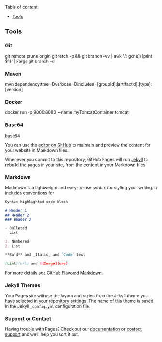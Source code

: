 
Table of content

- [Tools](#Tools)


## Tools

### Git

git remote prune origin
git fetch -p && git branch -vv | awk '/: gone]/{print $1}' | xargs git branch -d
 
### Maven

mvn dependency:tree -Dverbose -Dincludes=[groupId]:[artifactId]:[type]:[version]

### Docker

docker run -p 9000:8080 --name myTomcatContainer tomcat 

### Base64

base64



You can use the [editor on GitHub](https://github.com/achatellier/wiki/edit/gh-pages/index.md) to maintain and preview the content for your website in Markdown files.

Whenever you commit to this repository, GitHub Pages will run [Jekyll](https://jekyllrb.com/) to rebuild the pages in your site, from the content in your Markdown files.

### Markdown

Markdown is a lightweight and easy-to-use syntax for styling your writing. It includes conventions for

```markdown
Syntax highlighted code block

# Header 1
## Header 2
### Header 3

- Bulleted
- List

1. Numbered
2. List

**Bold** and _Italic_ and `Code` text

[Link](url) and ![Image](src)
```

For more details see [GitHub Flavored Markdown](https://guides.github.com/features/mastering-markdown/).

### Jekyll Themes

Your Pages site will use the layout and styles from the Jekyll theme you have selected in your [repository settings](https://github.com/achatellier/wiki/settings). The name of this theme is saved in the Jekyll `_config.yml` configuration file.

### Support or Contact

Having trouble with Pages? Check out our [documentation](https://docs.github.com/categories/github-pages-basics/) or [contact support](https://support.github.com/contact) and we’ll help you sort it out.
